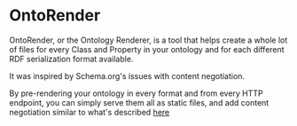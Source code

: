 # OntoRender

OntoRender, or the Ontology Renderer, is a tool that helps create a whole lot of files for every Class and Property in your ontology and for each different RDF serialization format available.

It was inspired by Schema.org's issues with content negotiation.

By pre-rendering your ontology in every format and from every HTTP endpoint, you can simply serve them all as static files, and add content negotiation similar to what's described [here](https://pieterheyvaert.com/blog/2019/02/25/nginx-conneg/)
